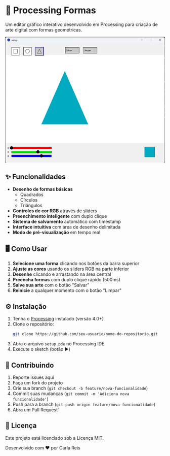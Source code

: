 # 🎨 Processing Formas

Um editor gráfico interativo desenvolvido em Processing para criação de arte digital com formas geométricas.

![Demonstração do Programa](screenshot.png) <!-- Adicione uma screenshot ou GIF -->

## ✨ Funcionalidades

- **Desenho de formas básicas**
  - Quadrados
  - Círculos
  - Triângulos
- **Controles de cor RGB** através de sliders
- **Preenchimento inteligente** com duplo clique
- **Sistema de salvamento** automático com timestamp
- **Interface intuitiva** com área de desenho delimitada
- **Modo de pré-visualização** em tempo real

## 🖥️ Como Usar

1. **Selecione uma forma** clicando nos botões da barra superior
2. **Ajuste as cores** usando os sliders RGB na parte inferior
3. **Desenhe** clicando e arrastando na área central
4. **Preencha formas** com duplo clique rápido (500ms)
5. **Salve sua arte** com o botão "Salvar"
6. **Reinicie** a qualquer momento com o botão "Limpar"

## ⚙️ Instalação

1. Tenha o [Processing](https://processing.org/download/) instalado (versão 4.0+)
2. Clone o repositório:
   ```bash
   git clone https://github.com/seu-usuario/nome-do-repositorio.git
   ```
3. Abra o arquivo `setup.pde` no Processing IDE
4. Execute o sketch (botão ▶️)

## 🤝 Contribuindo

1. Reporte issues aqui
2. Faça um fork do projeto
3. Crie sua branch (`git checkout -b feature/nova-funcionalidade`)
4. Commit suas mudanças (`git commit -m 'Adiciona nova funcionalidade'`)
5. Push para a branch (`git push origin feature/nova-funcionalidade`)
6. Abra um Pull Request`

## 📄 Licença

Este projeto está licenciado sob a Licença MIT.

Desenvolvido com ❤️ por Carla Reis
